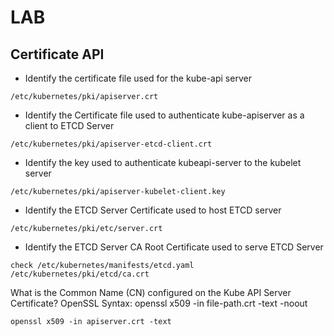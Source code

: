 # LAB
## Certificate API


* Identify the certificate file used for the kube-api server
```
/etc/kubernetes/pki/apiserver.crt
```
* Identify the Certificate file used to authenticate kube-apiserver as a client to ETCD Server
```
/etc/kubernetes/pki/apiserver-etcd-client.crt
```
* Identify the key used to authenticate kubeapi-server to the kubelet server
```
/etc/kubernetes/pki/apiserver-kubelet-client.key
```
* Identify the ETCD Server Certificate used to host ETCD server
```
/etc/kubernetes/pki/etc/server.crt
```
* Identify the ETCD Server CA Root Certificate used to serve ETCD Server
```
check /etc/kubernetes/manifests/etcd.yaml
/etc/kubernetes/pki/etcd/ca.crt
```
What is the Common Name (CN) configured on the Kube API Server Certificate?
OpenSSL Syntax: openssl x509 -in file-path.crt -text -noout
```
openssl x509 -in apiserver.crt -text
```
